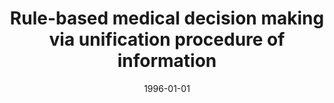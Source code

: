 ---
# Documentation: https://wowchemy.com/docs/managing-content/

title: Rule-based medical decision making via unification procedure of information
subtitle: ''
summary: ''
authors:
- Marek Kurzyński
- sas
tags: []
categories: []
date: '1996-01-01'
lastmod: 2022-10-07T05:45:23Z
featured: false
draft: false

# Featured image
# To use, add an image named `featured.jpg/png` to your page's folder.
# Focal points: Smart, Center, TopLeft, Top, TopRight, Left, Right, BottomLeft, Bottom, BottomRight.
image:
  caption: ''
  focal_point: ''
  preview_only: false

# Projects (optional).
#   Associate this post with one or more of your projects.
#   Simply enter your project's folder or file name without extension.
#   E.g. `projects = ["internal-project"]` references `content/project/deep-learning/index.md`.
#   Otherwise, set `projects = []`.
projects: []
publishDate: '2022-10-07T05:45:22.281308Z'
publication_types:
- '1'
abstract: ''
publication: "*Medical informatics Europe '96. Human facets in information technologies,\
  \ Copenhagen, Denmark 1996]. Pt. A*"
doi: 10.3233/978-1-60750-878-6-537
---